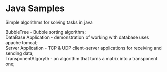 # Java Samples
Simple algorithms for solving tasks in java

BubbleTree - Bubble sorting algorithm;
<br>
DataBase Application - demonstration of working with database uses apache tomcat; 
<br>
Server Application - TCP & UDP client-server applications for receiving and sending data;
<br>
TransponentAlgoryth - an algorithm that turns a matrix into a transponent one;
<br>
